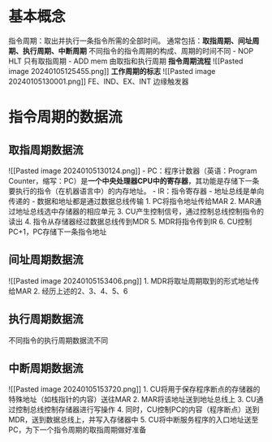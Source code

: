 # 基本概念

指令周期：取出并执行一条指令所需的全部时间。
	通常包括：**取指周期、间址周期、执行周期、中断周期**
	不同指令的指令周期的构成、周期的时间不同
		- NOP HLT 只有取指周期
		- ADD mem 由取指和执行周期
	**指令周期流程**
	![[Pasted image 20240105125455.png]]
	**工作周期的标志**
	![[Pasted image 20240105130001.png]]
	FE、IND、EX、INT 边缘触发器
# 指令周期的数据流
## 取指周期数据流

![[Pasted image 20240105130124.png]]
	- PC：程序计数器（英语：Program Counter，缩写：PC）是**一个中央处理器CPU中的寄存器**，其功能是存储下一条要执行的指令（在机器语言中）的内存地址。
	- IR：指令寄存器
	- 地址总线是单向传递的
	- 数据和地址都是通过数据总线传输
	1. PC将指令地址传给MAR
	2. MAR通过地址总线选中存储器的相应单元
	3. CU产生控制信号，通过控制总线控制指令的读出
	4. 指令从存储器经过数据总线传到MDR
	5. MDR将指令传到IR
	6. CU控制PC+1，PC存储下一条指令地址
## 间址周期数据流

![[Pasted image 20240105153406.png]]
	1. MDR将取址周期取到的形式地址传给MAR
	2. 经历上述的2、3、4、5、6
	
## 执行周期数据流

不同指令的执行周期数据流不同
## 中断周期数据流

![[Pasted image 20240105153720.png]]
	1. CU将用于保存程序断点的存储器的特殊地址（如栈指针的内容）送往MAR
	2. MAR将该地址送到地址总线上
	3. CU通过控制总线控制存储器进行写操作
	4. 同时，CU控制PC的内容（程序断点）送到MDR，送到数据总线上，并写入存储器中
	5. CU将中断服务程序的入口地址送至PC，为下一个指令周期的取指周期做好准备
